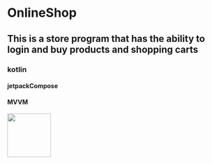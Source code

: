 # OnlineShop
## This is a store program that has the ability to login and buy products and shopping carts
### kotlin
#### jetpackCompose
#### MVVM

<img src="[https://your-image-url.type](https://github.com/Reezaa97/OnlineShop/assets/142265400/0b60766f-f640-441b-a95d-8e32728bded2)https://github.com/Reezaa97/OnlineShop/assets/142265400/0b60766f-f640-441b-a95d-8e32728bded2" width="100" height="100">
